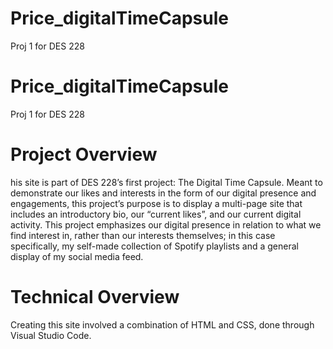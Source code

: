 # Price_digitalTimeCapsule
Proj 1 for DES 228
# Price_digitalTimeCapsule
Proj 1 for DES 228
# Project Overview
his site is part of DES 228’s first project: The Digital Time Capsule. Meant to demonstrate our likes and interests in the form of our digital presence and engagements, this project’s purpose is to display a multi-page site that includes an introductory bio, our “current likes”, and our current digital activity. This project emphasizes our digital presence in relation to what we find interest in, rather than our interests themselves; in this case specifically, my self-made collection of Spotify playlists and a general display of my social media feed.

# Technical Overview 
Creating this site involved a combination of HTML and CSS, done through Visual Studio Code.
